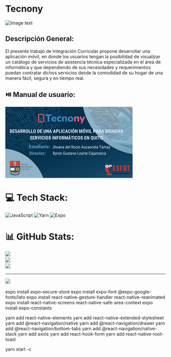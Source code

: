 # Tecnony

![Image text](https://res.cloudinary.com/dlzylh5f6/image/upload/v1675559741/logo/Group_135_ixamwq.png)

## Descripción General:
El presente trabajo de Integración Curricular propone desarrollar una aplicación móvil, en donde los usuarios tengan la posibilidad de visualizar un catálogo de servicios de asistencia técnica especializada en el área de informática y que dependiendo de sus necesidades y requerimientos puedan contratar dichos servicios desde la comodidad de su hogar de una manera fácil, segura y en tiempo real.

## ⏯️ Manual de usuario:

[![Alt text](https://github.com/JhoanaAucancela/img/blob/main/Blue%20Whale%20And%20Gull%20Grey%20Modern%20Technology%20Project%20Proposal%20Presentation.png)](https://youtu.be/HFS2TcoJXvg)

# 💻 Tech Stack:
![JavaScript](https://img.shields.io/badge/javascript-%23323330.svg?style=for-the-badge&logo=javascript&logoColor=%23F7DF1E) ![Yarn](https://img.shields.io/badge/yarn-%232C8EBB.svg?style=for-the-badge&logo=yarn&logoColor=white) ![Expo](https://img.shields.io/badge/expo-1C1E24?style=for-the-badge&logo=expo&logoColor=#D04A37)


# 📊 GitHub Stats:
![](https://github-readme-stats.vercel.app/api?username=JhoanaAucancela&theme=dark&hide_border=false&include_all_commits=false&count_private=false)<br/>
![](https://github-readme-streak-stats.herokuapp.com/?user=JhoanaAucancela&theme=dark&hide_border=false)<br/>
![](https://github-readme-stats.vercel.app/api/top-langs/?username=JhoanaAucancela&theme=dark&hide_border=false&include_all_commits=false&count_private=false&layout=compact)

---
[![](https://epnecuador-my.sharepoint.com/:i:/g/personal/jhoana_aucancela_epn_edu_ec/EWl08WYo9lxMtbeGvwZeMXMB8qEL68O2_pO7jfWEd4gj0w?e=sZadbn)](https://visitcount.itsvg.in)

<!-- Proudly created with GPRM ( https://gprm.itsvg.in ) -->



expo install expo-secure-store 
expo install expo-font @expo-google-fonts/lato 
expo install react-native-gesture-handler react-native-reanimated 
expo install react-native-screens react-native-safe-area-context 
expo install expo-constants

yarn add react-native-elements 
yarn add react-native-extended-stylesheet 
yarn add @react-navigation/native 
yarn add @react-navigation/drawer 
yarn add @react-navigation/bottom-tabs 
yarn add @react-navigation/native-stack 
yarn add axios 
yarn add react-hook-form 
yarn add react-native-root-toast


yarn start -c

